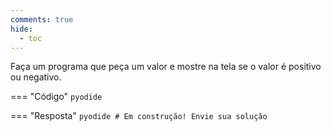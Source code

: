 ```yaml
---
comments: true
hide:
  - toc
---
```


Faça um programa que peça um valor e mostre na tela se o valor é positivo ou negativo.

=== "Código"
	```pyodide
	```

=== "Resposta"
	```pyodide
	# Em construção! Envie sua solução
	```
